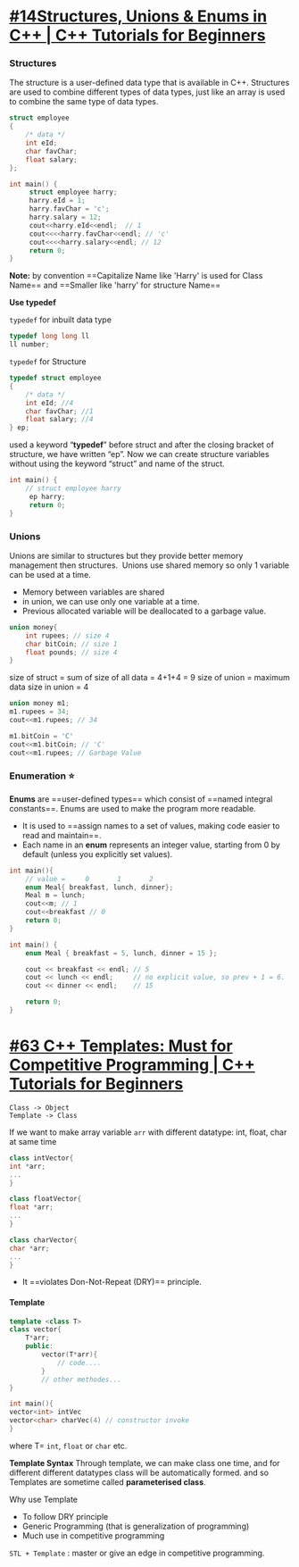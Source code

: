 # [#14Structures, Unions & Enums in C++ | C++ Tutorials for Beginners](https://youtu.be/jCfR7CFlzts?list=PLu0W_9lII9agpFUAlPFe_VNSlXW5uE0YL)

### Structures

The structure is a user-defined data type that is available in C++. Structures are used to combine different types of data types, just like an array is used to combine the same type of data types.

```cpp
struct employee
{
    /* data */
    int eId; 
    char favChar; 
    float salary; 
};
```

```cpp
int main() {
     struct employee harry; 
     harry.eId = 1;
     harry.favChar = 'c';
     harry.salary = 12;
     cout<<harry.eId<<endl;  // 1
     cout<<<<harry.favChar<<endl; // 'c'
     cout<<<<harry.salary<<endl; // 12
     return 0;
}
```

**Note:** by convention ==Capitalize Name like 'Harry' is used for Class Name== and ==Smaller like 'harry' for structure Name==

**Use typedef**

`typedef` for inbuilt data type
```cpp
typedef long long ll
ll number;
```

`typedef` for Structure
```cpp
typedef struct employee
{
    /* data */
    int eId; //4
    char favChar; //1
    float salary; //4
} ep;
```

used a keyword “**typedef**” before struct and after the closing bracket of structure, we have written “ep”. Now we can create structure variables without using the keyword “struct” and name of the struct.

```cpp
int main() {
	// struct employee harry
     ep harry; 
     return 0;
}
```

### Unions

Unions are similar to structures but they provide better memory management then structures.  Unions use shared memory so only 1 variable can be used at a time.

- Memory between variables are shared 
- in union, we can use only one variable at a time. 
- Previous allocated variable will be deallocated to a garbage value.

```cpp
union money{
	int rupees; // size 4
	char bitCoin; // size 1
	float pounds; // size 4
}
```

size of struct = sum of size of all data = 4+1+4 = 9
size of union = maximum data size in union = 4

```cpp
union money m1;
m1.rupees = 34;
cout<<m1.rupees; // 34

m1.bitCoin = 'C'
cout<<m1.bitCoin; // 'C'
cout<<m1.rupees; // Garbage Value
```

### Enumeration ⭐

**Enums** are ==user-defined types== which consist of ==named integral constants==. Enums are used to make the program more readable.
- It is used to ==assign names to a set of values, making code easier to read and maintain==.
- Each name in an **enum** represents an integer value, starting from 0 by default (unless you explicitly set values).

```cpp
int main(){
	// value =     0       1       2
    enum Meal{ breakfast, lunch, dinner};
    Meal m = lunch;
    cout<<m; // 1
    cout<<breakfast // 0
    return 0;
}
```

```cpp
int main() {
    enum Meal { breakfast = 5, lunch, dinner = 15 };

    cout << breakfast << endl; // 5
    cout << lunch << endl;     // no explicit value, so prev + 1 = 6.
    cout << dinner << endl;    // 15

    return 0;
}
```
# [#63 C++ Templates: Must for Competitive Programming | C++ Tutorials for Beginners](https://youtu.be/kKJeekDKU30)

```
Class -> Object
Template -> Class
```

If we want to make array variable  `arr` with different datatype: int, float, char at same time
```cpp
class intVector{
int *arr;
...
}

class floatVector{
float *arr;
...
}

class charVector{
char *arr;
...
}
```

- It ==violates Don-Not-Repeat (DRY)== principle.

#### Template
```cpp
template <class T>
class vector{
	T*arr;
	public:
		vector(T*arr){
			// code....
		}
		// other methodes...
}

int main(){
vector<int> intVec
vector<char> charVec(4) // constructor invoke
}
```
where T= `int`, `float` or `char` etc.

**Template Syntax**
Through template, we can make class one time, and for different different datatypes class will be automatically formed. and so Templates are sometime called **parameterised class**.

Why use Template
- To follow DRY principle
- Generic Programming (that is generalization of programming)
- Much use in competitive programming

`STL + Template` : master or give an edge in competitive programming.